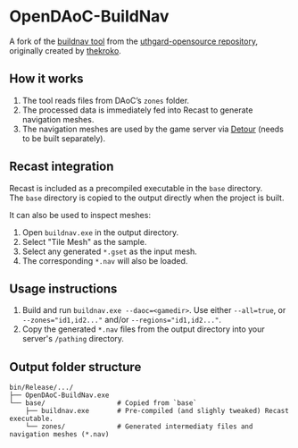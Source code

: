 # OpenDAoC-BuildNav

A fork of the [buildnav tool](https://github.com/thekroko/uthgard-opensource/tree/master/pathing/buildnav) from the [uthgard-opensource repository](https://github.com/thekroko/uthgard-opensource), originally created by [thekroko](https://github.com/thekroko).  


## How it works  

1. The tool reads files from DAoC’s `zones` folder.  
2. The processed data is immediately fed into Recast to generate navigation meshes.  
3. The navigation meshes are used by the game server via [Detour](https://github.com/OpenDAoC/OpenDAoC-Core/tree/master/Pathing/Detour) (needs to be built separately).


## Recast integration  

Recast is included as a precompiled executable in the `base` directory.  
The `base` directory is copied to the output directly when the project is built.  

It can also be used to inspect meshes:  
1. Open `buildnav.exe` in the output directory.  
2. Select "Tile Mesh" as the sample.  
3. Select any generated `*.gset` as the input mesh.  
4. The corresponding `*.nav` will also be loaded.  


## Usage instructions  

1. Build and run `buildnav.exe --daoc=<gamedir>`. Use either `--all=true`, or `--zones="id1,id2..."` and/or `--regions="id1,id2..."`.
2. Copy the generated `*.nav` files from the output directory into your server's `/pathing` directory.  


## Output folder structure  

```
bin/Release/.../  
├── OpenDAoC-BuildNav.exe  
└── base/                  # Copied from `base`  
    ├── buildnav.exe       # Pre-compiled (and slighly tweaked) Recast executable.  
    └── zones/             # Generated intermediaty files and navigation meshes (*.nav)  
```
